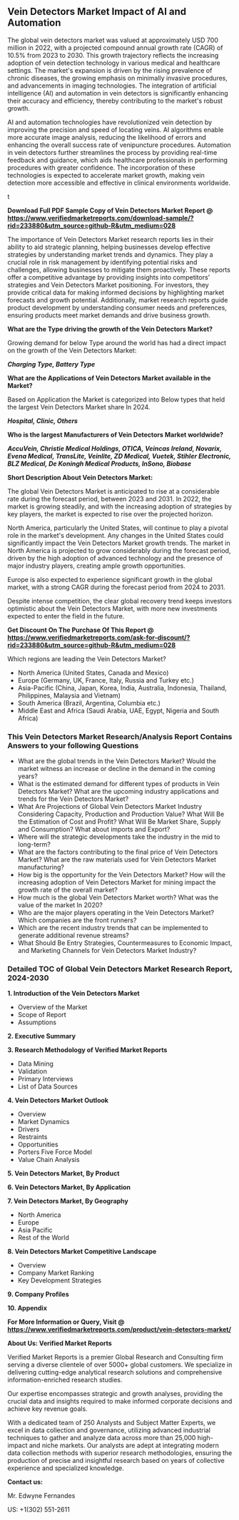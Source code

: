 <h2>Vein Detectors Market Impact of AI and Automation</h2><p>The global vein detectors market was valued at approximately USD 700 million in 2022, with a projected compound annual growth rate (CAGR) of 10.5% from 2023 to 2030. This growth trajectory reflects the increasing adoption of vein detection technology in various medical and healthcare settings. The market's expansion is driven by the rising prevalence of chronic diseases, the growing emphasis on minimally invasive procedures, and advancements in imaging technologies. The integration of artificial intelligence (AI) and automation in vein detectors is significantly enhancing their accuracy and efficiency, thereby contributing to the market's robust growth.</p><p>AI and automation technologies have revolutionized vein detection by improving the precision and speed of locating veins. AI algorithms enable more accurate image analysis, reducing the likelihood of errors and enhancing the overall success rate of venipuncture procedures. Automation in vein detectors further streamlines the process by providing real-time feedback and guidance, which aids healthcare professionals in performing procedures with greater confidence. The incorporation of these technologies is expected to accelerate market growth, making vein detection more accessible and effective in clinical environments worldwide.</p>t</p><p id="" class=""><strong>Download Full PDF Sample Copy of Vein Detectors Market Report @ <a href="https://www.verifiedmarketreports.com/download-sample/?rid=233880&utm_source=github-R&utm_medium=028" target="_blank">https://www.verifiedmarketreports.com/download-sample/?rid=233880&utm_source=github-R&utm_medium=028</a></strong></p><p>The importance of&nbsp;Vein Detectors Market research reports lies in their ability to aid strategic planning, helping businesses develop effective strategies by understanding market trends and dynamics. They play a crucial role in risk management by identifying potential risks and challenges, allowing businesses to mitigate them proactively. These reports offer a competitive advantage by providing insights into competitors' strategies and Vein Detectors Market positioning. For investors, they provide critical data for making informed decisions by highlighting market forecasts and growth potential. Additionally, market research reports guide product development by understanding consumer needs and preferences, ensuring products meet market demands and drive business growth.</p><p><strong>What are the&nbsp;Type driving the growth of the Vein Detectors Market?</strong></p><p id="" class="">Growing demand for below Type around the world has had a direct impact on the growth of the Vein Detectors Market:</p><em><strong>Charging Type, Battery Type</strong></em></p><strong>What are the&nbsp;Applications&nbsp;of Vein Detectors Market available in the Market?</strong></p><p id="" class="">Based on Application the Market is categorized into Below types that held the largest Vein Detectors Market share In 2024.</p><em><strong>Hospital, Clinic, Others</strong></em></p><strong>Who is the largest Manufacturers of Vein Detectors Market worldwide?</strong></p><p><em><strong>AccuVein, Christie Medical Holdings, OTICA, Veincas Ireland, Novarix, Evena Medical, TransLite, Veinlite, ZD Medical, Vuetek, Stihler Electronic, BLZ Medical, De Koningh Medical Products, InSono, Biobase</strong></em></p><p id="" class=""><strong>Short Description About Vein Detectors Market:</strong></p><p>The global Vein Detectors Market is anticipated to rise at a considerable rate during the forecast period, between 2023 and 2031. In 2022, the market is growing steadily, and with the increasing adoption of strategies by key players, the market is expected to rise over the projected horizon.</p><p>North America, particularly the United States, will continue to play a pivotal role in the market's development. Any changes in the United States could significantly impact the Vein Detectors Market growth trends. The market in North America is projected to grow considerably during the forecast period, driven by the high adoption of advanced technology and the presence of major industry players, creating ample growth opportunities.</p><p>Europe is also expected to experience significant growth in the global market, with a strong CAGR during the forecast period from 2024 to 2031.</p><p>Despite intense competition, the clear global recovery trend keeps investors optimistic about the Vein Detectors Market, with more new investments expected to enter the field in the future.</p><p id="" class=""><strong>Get Discount On The Purchase Of This Report @ <a href="https://www.verifiedmarketreports.com/ask-for-discount/?rid=233880&utm_source=github-R&utm_medium=028" target="_blank">https://www.verifiedmarketreports.com/ask-for-discount/?rid=233880&utm_source=github-R&utm_medium=028</a></strong></p>Which regions are leading the Vein Detectors Market?</p><ul><li>North America (United States, Canada and Mexico)</li><li>Europe (Germany, UK, France, Italy, Russia and Turkey etc.)</li><li>Asia-Pacific (China, Japan, Korea, India, Australia, Indonesia, Thailand, Philippines, Malaysia and Vietnam)</li><li>South America (Brazil, Argentina, Columbia etc.)</li><li>Middle East and Africa (Saudi Arabia, UAE, Egypt, Nigeria and South Africa)</li></ul><h3 id="" class="">This Vein Detectors Market Research/Analysis Report Contains Answers to your following Questions</h3><ul><li>What are the global trends in the Vein Detectors Market? Would the market witness an increase or decline in the demand in the coming years?</li><li>What is the estimated demand for different types of products in Vein Detectors Market? What are the upcoming industry applications and trends for the Vein Detectors Market?</li><li>What Are Projections of Global Vein Detectors Market Industry Considering Capacity, Production and Production Value? What Will Be the Estimation of Cost and Profit? What Will Be Market Share, Supply and Consumption? What about imports and Export?</li><li>Where will the strategic developments take the industry in the mid to long-term?</li><li>What are the factors contributing to the final price of Vein Detectors Market? What are the raw materials used for Vein Detectors Market manufacturing?</li><li>How big is the opportunity for the Vein Detectors Market? How will the increasing adoption of Vein Detectors Market for mining impact the growth rate of the overall market?</li><li>How much is the global Vein Detectors Market worth? What was the value of the market In 2020?</li><li>Who are the major players operating in the Vein Detectors Market? Which companies are the front runners?</li><li>Which are the recent industry trends that can be implemented to generate additional revenue streams?</li><li>What Should Be Entry Strategies, Countermeasures to Economic Impact, and Marketing Channels for Vein Detectors Market Industry?</li></ul><h3 id="" class="">Detailed TOC of Global Vein Detectors Market Research Report, 2024-2030</h3><p id="" class=""><strong>1. Introduction of the Vein Detectors Market</strong></p><ul><li>Overview of the Market</li><li>Scope of Report</li><li>Assumptions</li></ul><p id="" class=""><strong>2. Executive Summary</strong></p><p id="" class=""><strong>3. Research Methodology of Verified Market Reports</strong></p><ul><li>Data Mining</li><li>Validation</li><li>Primary Interviews</li><li>List of Data Sources</li></ul><p id="" class=""><strong>4. Vein Detectors Market Outlook</strong></p><ul><li>Overview</li><li>Market Dynamics</li><li>Drivers</li><li>Restraints</li><li>Opportunities</li><li>Porters Five Force Model</li><li>Value Chain Analysis</li></ul><p id="" class=""><strong>5. Vein Detectors Market, By Product</strong></p><p id="" class=""><strong>6. Vein Detectors Market, By Application</strong></p><p id="" class=""><strong>7. Vein Detectors Market, By Geography</strong></p><ul><li>North America</li><li>Europe</li><li>Asia Pacific</li><li>Rest of the World</li></ul><p id="" class=""><strong>8. Vein Detectors Market Competitive Landscape</strong></p><ul><li>Overview</li><li>Company Market Ranking</li><li>Key Development Strategies</li></ul><p id="" class=""><strong>9. Company Profiles</strong></p><p id="" class=""><strong>10. Appendix</strong></p><p id="" class=""><strong>For More Information or Query, Visit @ <a href="https://www.verifiedmarketreports.com/product/vein-detectors-market/" target="_blank">https://www.verifiedmarketreports.com/product/vein-detectors-market/</a></strong></p><p id="" class=""><strong>About Us: Verified Market Reports</strong></p><p id="" class="">Verified Market Reports is a premier Global Research and Consulting firm serving a diverse clientele of over 5000+ global customers. We specialize in delivering cutting-edge analytical research solutions and comprehensive information-enriched research studies.</p><p id="" class="">Our expertise encompasses strategic and growth analyses, providing the crucial data and insights required to make informed corporate decisions and achieve key revenue goals.</p><p id="" class="">With a dedicated team of 250 Analysts and Subject Matter Experts, we excel in data collection and governance, utilizing advanced industrial techniques to gather and analyze data across more than 25,000 high-impact and niche markets. Our analysts are adept at integrating modern data collection methods with superior research methodologies, ensuring the production of precise and insightful research based on years of collective experience and specialized knowledge.</p><p id="" class=""><strong>Contact us:</strong></p><p id="" class="">Mr. Edwyne Fernandes</p><p id="" class="">US: +1(302) 551-2611</p>